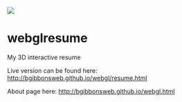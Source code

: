 <img src="http://bgibbonsweb.github.io/webgltitle.jpg"/>

# webglresume
My 3D interactive resume

Live version can be found here:
<a href="http://bgibbonsweb.github.io/webgl/resume.html" target="_blank">http://bgibbonsweb.github.io/webgl/resume.html</a>

About page here:
<a href="http://bgibbonsweb.github.io/webgl.html">http://bgibbonsweb.github.io/webgl.html</a>
